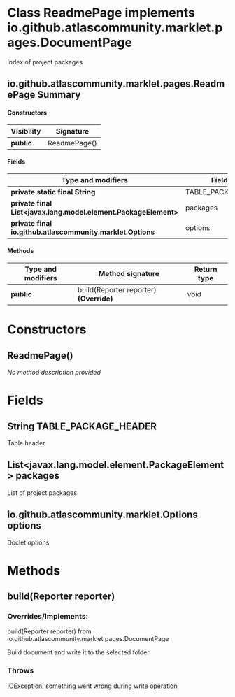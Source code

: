 Class ReadmePage implements io.github.atlascommunity.marklet.pages.DocumentPage
===============================================================================
Index of project packages

io.github.atlascommunity.marklet.pages.ReadmePage Summary
-------
#### Constructors
| Visibility | Signature    |
| ---------- | ------------ |
| **public** | ReadmePage() |
#### Fields
| Type and modifiers                                              | Field name           |
| --------------------------------------------------------------- | -------------------- |
| **private static final String**                                 | TABLE_PACKAGE_HEADER |
| **private final List<javax.lang.model.element.PackageElement>** | packages             |
| **private final io.github.atlascommunity.marklet.Options**      | options              |
#### Methods
| Type and modifiers | Method signature                        | Return type |
| ------------------ | --------------------------------------- | ----------- |
| **public**         | build(Reporter reporter) **(Override)** | void        |

Constructors
============
ReadmePage()
------------
*No method description provided*



Fields
======
String TABLE_PACKAGE_HEADER
-------------------------------------
Table header


List<javax.lang.model.element.PackageElement> packages
----------------------------------------------------------------
List of project packages


io.github.atlascommunity.marklet.Options options
------------------------------------------------
Doclet options



Methods
=======
build(Reporter reporter)
------------------------
### Overrides/Implements:
build(Reporter reporter) from io.github.atlascommunity.marklet.pages.DocumentPage

Build document and write it to the selected folder

### Throws

IOException: something went wrong during write operation



